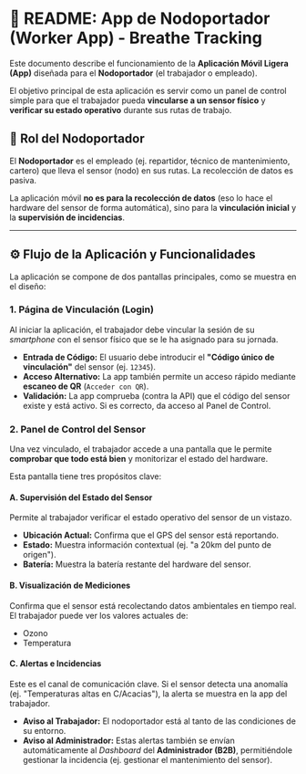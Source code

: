 # 📱 README: App de Nodoportador (Worker App) - Breathe Tracking

Este documento describe el funcionamiento de la **Aplicación Móvil Ligera (App)** diseñada para el **Nodoportador** (el trabajador o empleado).

El objetivo principal de esta aplicación es servir como un panel de control simple para que el trabajador pueda **vincularse a un sensor físico** y **verificar su estado operativo** durante sus rutas de trabajo.

## 👥 Rol del Nodoportador

El **Nodoportador** es el empleado (ej. repartidor, técnico de mantenimiento, cartero) que lleva el sensor (nodo) en sus rutas. La recolección de datos es pasiva.

La aplicación móvil **no es para la recolección de datos** (eso lo hace el hardware del sensor de forma automática), sino para la **vinculación inicial** y la **supervisión de incidencias**.

***

## ⚙️ Flujo de la Aplicación y Funcionalidades

La aplicación se compone de dos pantallas principales, como se muestra en el diseño:

### 1. Página de Vinculación (Login)

Al iniciar la aplicación, el trabajador debe vincular la sesión de su *smartphone* con el sensor físico que se le ha asignado para su jornada.

* **Entrada de Código:** El usuario debe introducir el **"Código único de vinculación"** del sensor (ej. `12345`).
* **Acceso Alternativo:** La app también permite un acceso rápido mediante **escaneo de QR** (`Acceder con QR`).
* **Validación:** La app comprueba (contra la API) que el código del sensor existe y está activo. Si es correcto, da acceso al Panel de Control.

### 2. Panel de Control del Sensor

Una vez vinculado, el trabajador accede a una pantalla que le permite **comprobar que todo está bien** y monitorizar el estado del hardware.

Esta pantalla tiene tres propósitos clave:

#### A. Supervisión del Estado del Sensor
Permite al trabajador verificar el estado operativo del sensor de un vistazo.
* **Ubicación Actual:** Confirma que el GPS del sensor está reportando.
* **Estado:** Muestra información contextual (ej. "a 20km del punto de origen").
* **Batería:** Muestra la batería restante del hardware del sensor.

#### B. Visualización de Mediciones
Confirma que el sensor está recolectando datos ambientales en tiempo real. El trabajador puede ver los valores actuales de:
* Ozono
* Temperatura

#### C. Alertas e Incidencias
Este es el canal de comunicación clave. Si el sensor detecta una anomalía (ej. "Temperaturas altas en C/Acacias"), la alerta se muestra en la app del trabajador.

* **Aviso al Trabajador:** El nodoportador está al tanto de las condiciones de su entorno.
* **Aviso al Administrador:** Estas alertas también se envían automáticamente al *Dashboard* del **Administrador (B2B)**, permitiéndole gestionar la incidencia (ej. gestionar el mantenimiento del sensor).

